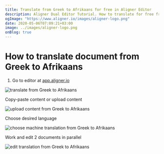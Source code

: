 ```yaml
---
title: Translate from Greek to Afrikaans for free in Aligner Editor
description: Aligner Dual Editor Tutorial. How to translate for free from Greek to Afrikaans. Aligner is multilingual document management platform. 
ogImage: "https://www.aligner.io/images/aligner-logo.png"
date: 2020-05-06T07:09:21+03:00
image: ../images/aligner-logo.png
onBlog: true
---
```


# How to translate document from Greek to Afrikaans

1. Go to editor at [app.aligner.io](https://app.aligner.io "Aligner App web page")

![translate from Greek to Afrikaans](../aligner-blank-editor.png "translate from Greek to Afrikaans")

Copy-paste content or upload content

![upload content from Greek to Afrikaans](../aligner-uploaded-document.png "upload content from Greek to Afrikaans")

Choose desired language

![choose machine translation from Greek to Afrikaans](../aligner-language-dropdown.png "choose machine translation from Greek to Afrikaans")

Work and edit 2 documents in parallel

![edit translation from Greek to Afrikaans](../aligner-double-sitded-editor.png "edit translation from Greek to Afrikaans")

